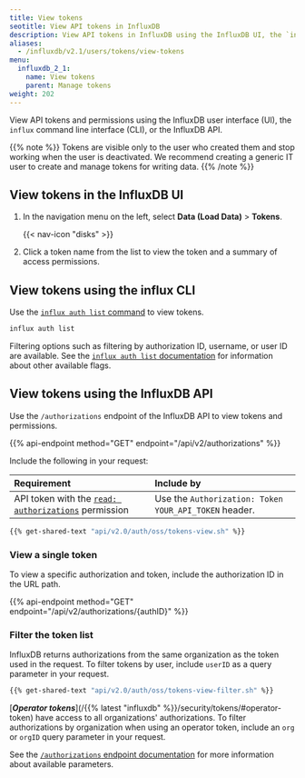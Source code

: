 ```yaml
---
title: View tokens
seotitle: View API tokens in InfluxDB
description: View API tokens in InfluxDB using the InfluxDB UI, the `influx` CLI, or the InfluxDB API.
aliases:
  - /influxdb/v2.1/users/tokens/view-tokens
menu:
  influxdb_2_1:
    name: View tokens
    parent: Manage tokens
weight: 202
---
```


View API tokens and permissions using the InfluxDB user interface (UI),
the `influx` command line interface (CLI), or the InfluxDB API.

{{% note %}}
Tokens are visible only to the user who created them and stop working when the user is deactivated.
We recommend creating a generic IT user to create and manage tokens for writing data.
{{% /note %}}

## View tokens in the InfluxDB UI

1. In the navigation menu on the left, select **Data (Load Data)** > **Tokens**.

    {{< nav-icon "disks" >}}

2. Click a token name from the list to view the token and a summary of access permissions.

## View tokens using the influx CLI

Use the [`influx auth list` command](/influxdb/v2.1/reference/cli/influx/auth/list)
to view tokens.

```sh
influx auth list
```

Filtering options such as filtering by authorization ID, username, or user ID are available.
See the [`influx auth list` documentation](/influxdb/v2.1/reference/cli/influx/auth/list)
for information about other available flags.

## View tokens using the InfluxDB API

Use the `/authorizations` endpoint of the InfluxDB API to view tokens and permissions.

{{% api-endpoint method="GET" endpoint="/api/v2/authorizations" %}}

Include the following in your request:

| Requirement          | Include by                                               |
|:-----------          |:----------                                               |
| API token with the [`read: authorizations`](/influxdb/v2.1/api/#operation/PostAuthorizations) permission  | Use the `Authorization: Token YOUR_API_TOKEN` header.                   |

```sh
{{% get-shared-text "api/v2.0/auth/oss/tokens-view.sh" %}}
```

### View a single token

To view a specific authorization and token, include the authorization ID in the URL path.

{{% api-endpoint method="GET" endpoint="/api/v2/authorizations/{authID}" %}}

### Filter the token list

InfluxDB returns authorizations from the same organization as the token used in the request.
To filter tokens by user, include `userID` as a query parameter in your request.

```sh
{{% get-shared-text "api/v2.0/auth/oss/tokens-view-filter.sh" %}}
```

[***Operator tokens***](/{{% latest "influxdb" %}}/security/tokens/#operator-token) have access to all organizations' authorizations.
To filter authorizations by organization when using an operator token, include an `org` or `orgID` query parameter in your request.

See the [`/authorizations` endpoint documentation](/influxdb/v2.1/api/#tag/Authorizations) for more information about available parameters.
